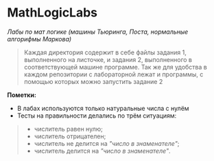 # MathLogicLabs
_Лабы по мат логике (машины Тьюринга, Поста, нормальные алгорифмы Маркова)_
> Каждая директория содержит в себе файлы задания 1, 
> выполненного на листочке, и задания 2, выполненного в соответствующей машине программе.
> Так же для удобства в каждом репозитории с лабораторной лежат и программы, с помощью которых можно запустить задание 2 

__Пометки:__ 
- В лабах используются только натуральные числа с нулём
- Тесты на правильности делались по трём ситуациям:
> + числитель равен нулю;
> + числитель отрицателен;
> + числитель не делится на _"число в знаменателе"_;
> + числитель делится на _"число в знаменателе"_.
